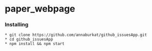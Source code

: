 # paper_webpage

### Installing

```
* git clone https://github.com/annaburkat/github_issuesApp.git 
* cd github_issuesApp
* npm install && npm start
```
